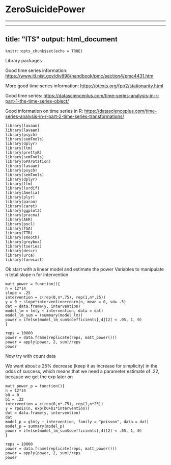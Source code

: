 # ZeroSuicidePower
---
---
title: "ITS"
output: html_document
---

```{r setup, include=FALSE}
knitr::opts_chunk$set(echo = TRUE)
```
Library packages

Good time series information: https://www.itl.nist.gov/div898/handbook/pmc/section4/pmc4431.htm

More good time series information: https://otexts.org/fpp2/stationarity.html

Good time series: https://datascienceplus.com/time-series-analysis-in-r-part-1-the-time-series-object/

Good information on time series in R: https://datascienceplus.com/time-series-analysis-in-r-part-2-time-series-transformations/
```{r}
library(lavaan)
library(lavaan)
library(psych)
library(semTools)
library(dplyr)
library(ltm)
library(prettyR)
library(semTools)
library(GPArotation)
library(lavaan)
library(psych)
library(semTools)
library(dplyr)
library(ltm)
library(lordif)
library(Amelia)
library(plyr)
library(paran)
library(caret)
library(ggplot2)
library(pracma)
library(AER)
library(pscl)
library(TSA)
library(TTR)
library(smooth)
library(greybox)
library(tseries)
library(descr)
library(urca)
library(forecast)
```
Ok start with a linear model and estimate the power
Variables to manipulate
n total
slope
n for intervention

```{r}
matt_power = function(){
n = 12*14
slope = .25
intervention = c(rep(0,n*.75), rep(1,n*.25))
y = 0 + slope*intervention+rnorm(n, mean = 0, sd= .5)
dat = data.frame(y, intervention)
model_lm = lm(y ~ intervention, data = dat)
model_lm_sum = (summary(model_lm))
power = ifelse(model_lm_sum$coefficients[,4][2] < .05, 1, 0)
}

reps = 10000
power = data.frame(replicate(reps, matt_power()))
power = apply(power, 2, sum)/reps
power

```
Now try with count data

We want about a 25% decrease (keep it as increase for simplicity) in the odds of success, which means that we need a parameter estimate of .22, because we get the exp later on
```{r}
matt_power_p = function(){
n = 12*14
b0 = 0
b1 = .22
intervention = c(rep(0,n*.75), rep(1,n*25))
y = rpois(n, exp(b0+b1*intervention))
dat = data.frame(y, intervention)
dat
model_p = glm(y ~ intervention, family = "poisson", data = dat)
model_p = summary(model_p)
power = ifelse(model_lm_sum$coefficients[,4][2] < .05, 1, 0)
}

reps = 10000
power = data.frame(replicate(reps, matt_power()))
power = apply(power, 2, sum)/reps
power
```
